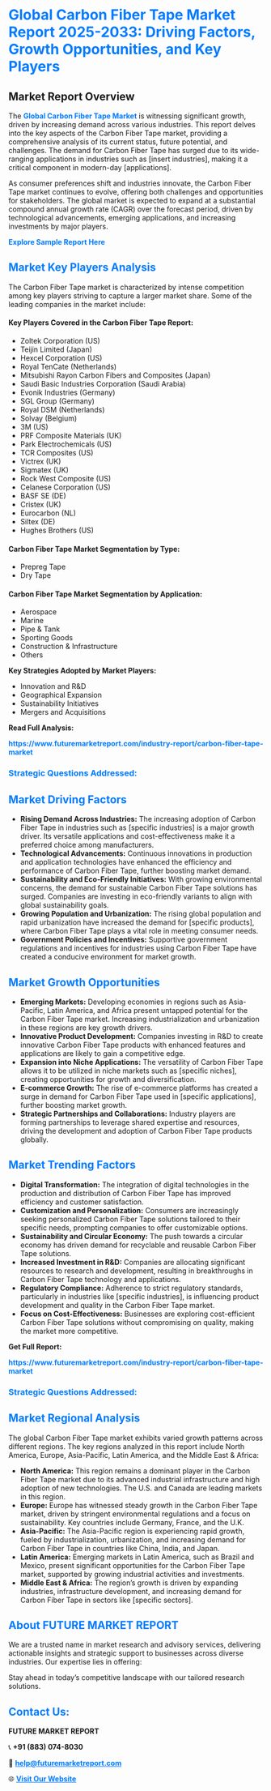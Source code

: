 <h1 style="color: #007BFF;">Global Carbon Fiber Tape Market Report 2025-2033: Driving Factors, Growth Opportunities, and Key Players</h1>

<section id="overview">
<h2>Market Report Overview</h2>
<p>The <a href="https://www.futuremarketreport.com/industry-report/carbon-fiber-tape-market" style="color: #007BFF; text-decoration: none;"><strong>Global Carbon Fiber Tape Market</strong></a> is witnessing significant growth, driven by increasing demand across various industries. This report delves into the key aspects of the Carbon Fiber Tape market, providing a comprehensive analysis of its current status, future potential, and challenges. The demand for Carbon Fiber Tape has surged due to its wide-ranging applications in industries such as [insert industries], making it a critical component in modern-day [applications].</p>
<p>As consumer preferences shift and industries innovate, the Carbon Fiber Tape market continues to evolve, offering both challenges and opportunities for stakeholders. The global market is expected to expand at a substantial compound annual growth rate (CAGR) over the forecast period, driven by technological advancements, emerging applications, and increasing investments by major players.</p>
</section>

<section id="overview">
<p><a href="https://www.futuremarketreport.com/request-sample/reportId=57612" style="color: #007BFF; text-decoration: none;"><strong>Explore Sample Report Here</strong></a></p>
</section>

<section id="key-players">
<h2 style="color: #007BFF;">Market Key Players Analysis</h2>
<p>The Carbon Fiber Tape market is characterized by intense competition among key players striving to capture a larger market share. Some of the leading companies in the market include:</p>
<h4>Key Players Covered in the Carbon Fiber Tape Report:</h4>
<ul><li>Zoltek Corporation (US)</li><li>Teijin Limited (Japan)</li><li>Hexcel Corporation (US)</li><li>Royal TenCate (Netherlands)</li><li>Mitsubishi Rayon Carbon Fibers and Composites (Japan)</li><li>Saudi Basic Industries Corporation (Saudi Arabia)</li><li>Evonik Industries (Germany)</li><li>SGL Group (Germany)</li><li>Royal DSM (Netherlands)</li><li>Solvay (Belgium)</li><li>3M (US)</li><li>PRF Composite Materials (UK)</li><li>Park Electrochemicals (US)</li><li>TCR Composites (US)</li><li>Victrex (UK)</li><li>Sigmatex (UK)</li><li>Rock West Composite (US)</li><li>Celanese Corporation (US)</li><li>BASF SE (DE)</li><li>Cristex (UK)</li><li>Eurocarbon (NL)</li><li>Siltex (DE)</li><li>Hughes Brothers (US)</li></ul>
<h4>Carbon Fiber Tape Market Segmentation by Type:</h4>
<ul><li>Prepreg Tape</li><li>Dry Tape</li></ul>

<h4>Carbon Fiber Tape Market Segmentation by Application:</h4>
<ul><li>Aerospace</li><li>Marine</li><li>Pipe &amp; Tank</li><li>Sporting Goods</li><li>Construction &amp; Infrastructure</li><li>Others</li></ul>
<p><strong>Key Strategies Adopted by Market Players:</strong></p>
<ul>
<li>Innovation and R&D</li>
<li>Geographical Expansion</li>
<li>Sustainability Initiatives</li>
<li>Mergers and Acquisitions</li>
</ul>
</section>

<section>
<p><strong>Read Full Analysis: </strong></p><a href="https://www.futuremarketreport.com/industry-report/carbon-fiber-tape-market" style="color: #007BFF; text-decoration: none;"><strong>https://www.futuremarketreport.com/industry-report/carbon-fiber-tape-market</strong></a>
<h3 style="color: #007BFF;">Strategic Questions Addressed:</h3>
</section>

<section id="driving-factors">
<h2 style="color: #007BFF;">Market Driving Factors</h2>
<ul>
<li><strong>Rising Demand Across Industries:</strong> The increasing adoption of Carbon Fiber Tape in industries such as [specific industries] is a major growth driver. Its versatile applications and cost-effectiveness make it a preferred choice among manufacturers.</li>
<li><strong>Technological Advancements:</strong> Continuous innovations in production and application technologies have enhanced the efficiency and performance of Carbon Fiber Tape, further boosting market demand.</li>
<li><strong>Sustainability and Eco-Friendly Initiatives:</strong> With growing environmental concerns, the demand for sustainable Carbon Fiber Tape solutions has surged. Companies are investing in eco-friendly variants to align with global sustainability goals.</li>
<li><strong>Growing Population and Urbanization:</strong> The rising global population and rapid urbanization have increased the demand for [specific products], where Carbon Fiber Tape plays a vital role in meeting consumer needs.</li>
<li><strong>Government Policies and Incentives:</strong> Supportive government regulations and incentives for industries using Carbon Fiber Tape have created a conducive environment for market growth.</li>
</ul>
</section>

<section id="growth-opportunities">
<h2 style="color: #007BFF;">Market Growth Opportunities</h2>
<ul>
<li><strong>Emerging Markets:</strong> Developing economies in regions such as Asia-Pacific, Latin America, and Africa present untapped potential for the Carbon Fiber Tape market. Increasing industrialization and urbanization in these regions are key growth drivers.</li>
<li><strong>Innovative Product Development:</strong> Companies investing in R&D to create innovative Carbon Fiber Tape products with enhanced features and applications are likely to gain a competitive edge.</li>
<li><strong>Expansion into Niche Applications:</strong> The versatility of Carbon Fiber Tape allows it to be utilized in niche markets such as [specific niches], creating opportunities for growth and diversification.</li>
<li><strong>E-commerce Growth:</strong> The rise of e-commerce platforms has created a surge in demand for Carbon Fiber Tape used in [specific applications], further boosting market growth.</li>
<li><strong>Strategic Partnerships and Collaborations:</strong> Industry players are forming partnerships to leverage shared expertise and resources, driving the development and adoption of Carbon Fiber Tape products globally.</li>
</ul>
</section>

<section id="trending-factors">
<h2 style="color: #007BFF;">Market Trending Factors</h2>
<ul>
<li><strong>Digital Transformation:</strong> The integration of digital technologies in the production and distribution of Carbon Fiber Tape has improved efficiency and customer satisfaction.</li>
<li><strong>Customization and Personalization:</strong> Consumers are increasingly seeking personalized Carbon Fiber Tape solutions tailored to their specific needs, prompting companies to offer customizable options.</li>
<li><strong>Sustainability and Circular Economy:</strong> The push towards a circular economy has driven demand for recyclable and reusable Carbon Fiber Tape solutions.</li>
<li><strong>Increased Investment in R&D:</strong> Companies are allocating significant resources to research and development, resulting in breakthroughs in Carbon Fiber Tape technology and applications.</li>
<li><strong>Regulatory Compliance:</strong> Adherence to strict regulatory standards, particularly in industries like [specific industries], is influencing product development and quality in the Carbon Fiber Tape market.</li>
<li><strong>Focus on Cost-Effectiveness:</strong> Businesses are exploring cost-efficient Carbon Fiber Tape solutions without compromising on quality, making the market more competitive.</li>
</ul>
</section>

<section>
<p><strong>Get Full Report: </strong></p><a href="https://www.futuremarketreport.com/industry-report/carbon-fiber-tape-market" style="color: #007BFF; text-decoration: none;"><strong>https://www.futuremarketreport.com/industry-report/carbon-fiber-tape-market</strong></a>
<h3 style="color: #007BFF;">Strategic Questions Addressed:</h3>
</section>


<section id="regional-analysis">
<h2 style="color: #007BFF;">Market Regional Analysis</h2>
<p>The global Carbon Fiber Tape market exhibits varied growth patterns across different regions. The key regions analyzed in this report include North America, Europe, Asia-Pacific, Latin America, and the Middle East & Africa:</p>
<ul>
<li><strong>North America:</strong> This region remains a dominant player in the Carbon Fiber Tape market due to its advanced industrial infrastructure and high adoption of new technologies. The U.S. and Canada are leading markets in this region.</li>
<li><strong>Europe:</strong> Europe has witnessed steady growth in the Carbon Fiber Tape market, driven by stringent environmental regulations and a focus on sustainability. Key countries include Germany, France, and the U.K.</li>
<li><strong>Asia-Pacific:</strong> The Asia-Pacific region is experiencing rapid growth, fueled by industrialization, urbanization, and increasing demand for Carbon Fiber Tape in countries like China, India, and Japan.</li>
<li><strong>Latin America:</strong> Emerging markets in Latin America, such as Brazil and Mexico, present significant opportunities for the Carbon Fiber Tape market, supported by growing industrial activities and investments.</li>
<li><strong>Middle East & Africa:</strong> The region’s growth is driven by expanding industries, infrastructure development, and increasing demand for Carbon Fiber Tape in sectors like [specific sectors].</li>
</ul>
</section>

<footer>
<h2 style="color: #007BFF;">About FUTURE MARKET REPORT</h2>
<p>We are a trusted name in market research and advisory services, delivering actionable insights and strategic support to businesses across diverse industries. Our expertise lies in offering:</p>

<p>Stay ahead in today’s competitive landscape with our tailored research solutions.</p>

<h2 style="color: #007BFF;">Contact Us:</h2>
<p><strong>FUTURE MARKET REPORT</strong></p>
<p>📞 <strong>+91 (883) 074-8030</strong></p>
<p>📧 <strong><a href="mailto:help@futuremarketreport.com" style="color: #007BFF;">help@futuremarketreport.com</a></strong></p>
<p>🌐 <strong><a href="https://www.futuremarketreport.com/" style="color: #007BFF;">Visit Our Website</a></strong></p>
</footer>
